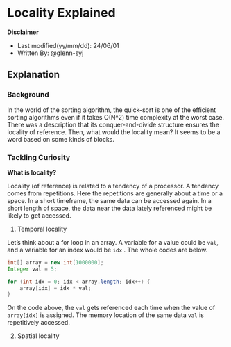 # Locality Explained

**Disclaimer**

- Last modified(yy/mm/dd): 24/06/01
- Written By: @glenn-syj

## Explanation

### Background

In the world of the sorting algorithm, the quick-sort is one of the efficient sorting algorithms even if it takes O(N^2) time complexity at the worst case. There was a description that its conquer-and-divide structure ensures the locality of reference. Then, what would the locality mean? It seems to be a word based on some kinds of blocks.

### Tackling Curiosity

**What is locality?**

Locality (of reference) is related to a tendency of a processor. A tendency comes from repetitions. Here the repetitions are generally about a time or a space. In a short timeframe, the same data can be accessed again. In a short length of space, the data near the data lately referenced might be likely to get accessed.

1. Temporal locality

Let’s think about a for loop in an array. A variable for a value could be `val`, and a variable for an index would be `idx` . The whole codes are below.

```java
int[] array = new int[1000000];
Integer val = 5;

for (int idx = 0; idx < array.length; idx++) {
    array[idx] = idx * val;
}

```

On the code above, the `val` gets referenced each time when the value of `array[idx]` is assigned. The memory location of the same data `val` is repetitively accessed.

2. Spatial locality
